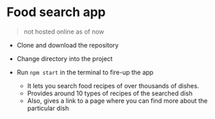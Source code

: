 # Food search app

> not hosted online as of now

- Clone and download the repository
- Change directory into the project
- Run `npm start` in the terminal to fire-up the app

  - It lets you search food recipes of over thousands of dishes.
  - Provides around 10 types of recipes of the searched dish
  - Also, gives a link to a page where you can find more about the particular dish
